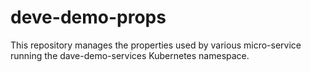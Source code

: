 # deve-demo-props
This repository manages the properties used by various micro-service running the dave-demo-services Kubernetes namespace. 
